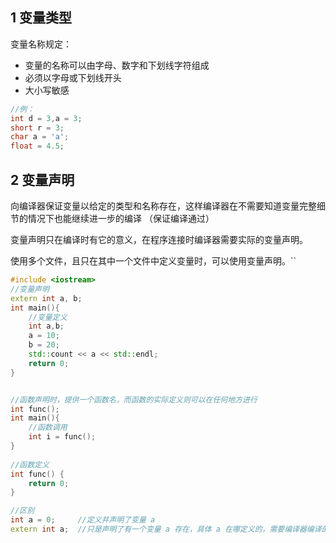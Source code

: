## 1 变量类型

变量名称规定：

* 变量的名称可以由字母、数字和下划线字符组成
* 必须以字母或下划线开头
* 大小写敏感

```c++
//例：
int d = 3,a = 3;
short r = 3;
char a = 'a';
float = 4.5;
```

## 2 变量声明

向编译器保证变量以给定的类型和名称存在，这样编译器在不需要知道变量完整细节的情况下也能继续进一步的编译 （保证编译通过）

变量声明只在编译时有它的意义，在程序连接时编译器需要实际的变量声明。

使用多个文件，且只在其中一个文件中定义变量时，可以使用变量声明。``

```c++
#include <iostream>
//变量声明
extern int a, b;
int main(){
    //变量定义
    int a,b;
    a = 10;
    b = 20;
    std::count << a << std::endl;
    return 0;
}


//函数声明时，提供一个函数名，而函数的实际定义则可以在任何地方进行
int func();
int main(){
    //函数调用
    int i = func();
}
 
//函数定义
int func() {
    return 0;
}

//区别
int a = 0;     //定义并声明了变量 a
extern int a;  //只是声明了有一个变量 a 存在，具体 a 在哪定义的，需要编译器编译的时候去找。
```

